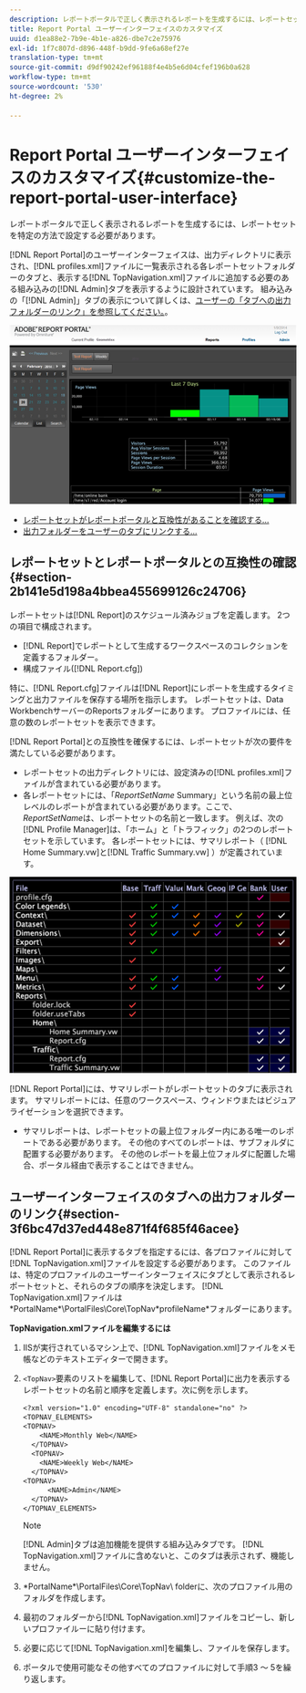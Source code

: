 ```yaml
---
description: レポートポータルで正しく表示されるレポートを生成するには、レポートセットを特定の方法で設定する必要があります。
title: Report Portal ユーザーインターフェイスのカスタマイズ
uuid: d1ea88e2-7b9e-4b1e-a826-dbe7c2e75976
exl-id: 1f7c807d-d896-448f-b9dd-9fe6a68ef27e
translation-type: tm+mt
source-git-commit: d9df90242ef96188f4e4b5e6d04cfef196b0a628
workflow-type: tm+mt
source-wordcount: '530'
ht-degree: 2%

---
```


# Report Portal ユーザーインターフェイスのカスタマイズ{#customize-the-report-portal-user-interface}

レポートポータルで正しく表示されるレポートを生成するには、レポートセットを特定の方法で設定する必要があります。

[!DNL Report Portal]のユーザーインターフェイスは、出力ディレクトリに表示され、[!DNL profiles.xml]ファイルに一覧表示される各レポートセットフォルダーのタブと、表示する[!DNL TopNavigation.xml]ファイルに追加する必要のある組み込みの[!DNL Admin]タブを表示するように設計されています。 組み込みの「[!DNL Admin]」タブの表示について詳しくは、[ユーザーの「タブへの出力フォルダーのリンク」を参照してください。](../../../home/c-rpt-oview/c-install-rpt-port/c-rpt-port-user-inter.md#section-3f6bc47d37ed448e871f4f685f46acee)。

![](assets/report_portal_home.png)

* [レポートセットがレポートポータルと互換性があることを確認する…](../../../home/c-rpt-oview/c-install-rpt-port/c-rpt-port-user-inter.md#section-2b141e5d198a4bbea455699126c24706)
* [出力フォルダーをユーザーのタブにリンクする…](../../../home/c-rpt-oview/c-install-rpt-port/c-rpt-port-user-inter.md#section-3f6bc47d37ed448e871f4f685f46acee)

## レポートセットとレポートポータルとの互換性の確認{#section-2b141e5d198a4bbea455699126c24706}

レポートセットは[!DNL Report]のスケジュール済みジョブを定義します。 2つの項目で構成されます。

* [!DNL Report]でレポートとして生成するワークスペースのコレクションを定義するフォルダー。
* 構成ファイル([!DNL Report.cfg])

特に、[!DNL Report.cfg]ファイルは[!DNL Report]にレポートを生成するタイミングと出力ファイルを保存する場所を指示します。 レポートセットは、Data WorkbenchサーバーのReportsフォルダーにあります。 プロファイルには、任意の数のレポートセットを表示できます。

[!DNL Report Portal]との互換性を確保するには、レポートセットが次の要件を満たしている必要があります。

* レポートセットの出力ディレクトリには、設定済みの[!DNL profiles.xml]ファイルが含まれている必要があります。
* 各レポートセットには、「*ReportSetName* Summary」という名前の最上位レベルのレポートが含まれている必要があります。ここで、*ReportSetName*&#x200B;は、レポートセットの名前と一致します。 例えば、次の[!DNL Profile Manager]は、「ホーム」と「トラフィック」の2つのレポートセットを示しています。 各レポートセットには、サマリレポート（ [!DNL Home Summary.vw]と[!DNL Traffic Summary.vw] ）が定義されています。

![](assets/rptPort_scrn_RptSets.png)

[!DNL Report Portal]には、サマリレポートがレポートセットのタブに表示されます。 サマリレポートには、任意のワークスペース、ウィンドウまたはビジュアライゼーションを選択できます。

* サマリレポートは、レポートセットの最上位フォルダー内にある唯一のレポートである必要があります。 その他のすべてのレポートは、サブフォルダに配置する必要があります。 その他のレポートを最上位フォルダに配置した場合、ポータル経由で表示することはできません。

## ユーザーインターフェイスのタブへの出力フォルダーのリンク{#section-3f6bc47d37ed448e871f4f685f46acee}

[!DNL Report Portal]に表示するタブを指定するには、各プロファイルに対して[!DNL TopNavigation.xml]ファイルを設定する必要があります。 このファイルは、特定のプロファイルのユーザーインターフェイスにタブとして表示されるレポートセットと、それらのタブの順序を決定します。 [!DNL TopNavigation.xml]ファイルは\*PortalName*\PortalFiles\Core\TopNav\*profileName*フォルダーにあります。

**TopNavigation.xmlファイルを編集するには**

1. IISが実行されているマシン上で、[!DNL TopNavigation.xml]ファイルをメモ帳などのテキストエディターで開きます。
1. `<TopNav>`要素のリストを編集して、[!DNL Report Portal]に出力を表示するレポートセットの名前と順序を定義します。次に例を示します。

   ```
   <?xml version="1.0" encoding="UTF-8" standalone="no" ?>
   <TOPNAV_ELEMENTS>
   <TOPNAV>
       <NAME>Monthly Web</NAME>
     </TOPNAV>
     <TOPNAV>
       <NAME>Weekly Web</NAME>
     </TOPNAV>
   <TOPNAV> 
         <NAME>Admin</NAME> 
     </TOPNAV>
   </TOPNAV_ELEMENTS>
   ```

   >[!NOTE]
   >
   >[!DNL Admin]タブは追加機能を提供する組み込みタブです。 [!DNL TopNavigation.xml]ファイルに含めないと、このタブは表示されず、機能しません。

1. \*PortalName*\PortalFiles\Core\TopNav\ folderに、次のプロファイル用のフォルダを作成します。
1. 最初のフォルダーから[!DNL TopNavigation.xml]ファイルをコピーし、新しいプロファイルーに貼り付けます。
1. 必要に応じて[!DNL TopNavigation.xml]を編集し、ファイルを保存します。
1. ポータルで使用可能なその他すべてのプロファイルに対して手順3 ～ 5を繰り返します。
